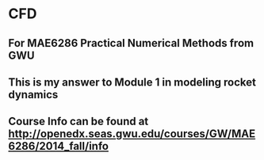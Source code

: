 # CFD
## For MAE6286 Practical Numerical Methods from GWU
## This is my answer to Module 1 in modeling rocket dynamics
## Course Info can be found at http://openedx.seas.gwu.edu/courses/GW/MAE6286/2014_fall/info
